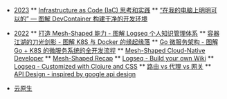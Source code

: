 
<!-- 按年分类 -->


* [2023](/)
** [Infrastructure as Code (IaC) 思考和实践](post/iac-and-terraform "Infrastructure as Code (IaC) 思考和实践")
** [“在我的电脑上明明可以的” — 图解 DevContainer 构建干净的开发环境](migrate/devcontainer-tutorial "“在我的电脑上明明可以的” — 图解 DevContainer 构建干净的开发环境")


* [2022](/)
** [打造 Mesh-Shaped 能力 - 图解 Logseq 个人知识管理体系](migrate/logseq-pkm "打造 Mesh-Shaped 能力 - 图解 Logseq 个人知识管理体系")
** [容器江湖的刀光剑影 - 图解 K8S 与 Docker 的缘起缘落](migrate/container-k8s-docker "容器江湖的刀光剑影 - 图解 K8S 与 Docker 的缘起缘落")
** [Go 微服务架构 - 图解 Go + K8S 的微服务系统的全开发流程](migrate/go-monorepo-tutorial "Go 微服务架构 - 图解 Go + K8S 的微服务系统的全开发流程")
** [Mesh-Shaped Cloud-Native Developer](migrate/Mesh-Shaped-Cloud-Native-Developer "Mesh-Shaped Cloud-Native Developer")
** [Mesh-Shaped Recap](migrate/mesh-shaped-recap "Mesh-Shaped Recap")
** [Logseq - Build your own Wiki](migrate/Logseq-Build-your-own-Wiki "Logseq - Build your own Wiki")
** [Logseq - Customized with Clojure and CSS](migrate/Logseq-Customized-with-Clojure-and-CSS "Logseq - Customized with Clojure and CSS")
** [路由 vs 代理 vs 网关](migrate/router-proxy-gtw "路由 vs 代理 vs 网关")
** [API Design - inspired by google api design](migrate/API-Design-inspired-by-google-api-design "API Design - inspired by google api design")

<!-- 主题精选 -->
* [云原生](cloud-native/)
